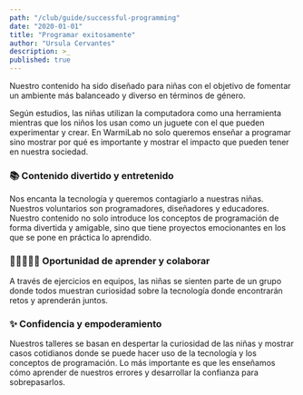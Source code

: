 ```yaml
---
path: "/club/guide/successful-programming"
date: "2020-01-01"
title: "Programar exitosamente"
author: "Ursula Cervantes"
description: >_
published: true
---
```


Nuestro contenido ha sido diseñado para niñas con el objetivo de fomentar un
ambiente más balanceado y diverso en términos de género.

Según estudios, las niñas utilizan la computadora como una herramienta mientras
que los niños los usan como un juguete con el que pueden experimentar y crear.
En WarmiLab no solo queremos enseñar a programar sino mostrar por qué es importante
y mostrar el impacto que pueden tener en nuestra sociedad.

### 📚 Contenido divertido y entretenido

Nos encanta la tecnología y queremos contagiarlo a nuestras niñas. Nuestros voluntarios
son programadores, diseñadores y educadores. Nuestro contenido no solo introduce
los conceptos de programación de forma divertida y amigable, sino que tiene
proyectos emocionantes en los que se pone en práctica lo aprendido.

### 👩🏻‍🤝‍👩🏾 Oportunidad de aprender y colaborar

A través de ejercicios en equipos, las niñas se sienten parte de un grupo donde
todos muestran curiosidad sobre la tecnología donde encontrarán retos y aprenderán juntos.

### ✨ Confidencia y empoderamiento

Nuestros talleres se basan en despertar la curiosidad de las niñas y mostrar
casos cotidianos donde se puede hacer uso de la tecnología y los conceptos de
programación. Lo más importante es que les enseñamos cómo aprender de nuestros
errores y desarrollar la confianza para sobrepasarlos.
